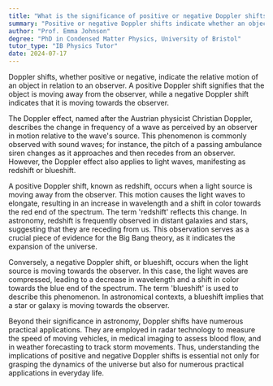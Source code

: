 ```yaml
---
title: "What is the significance of positive or negative Doppler shifts?"
summary: "Positive or negative Doppler shifts indicate whether an object is moving towards or away from the observer, respectively."
author: "Prof. Emma Johnson"
degree: "PhD in Condensed Matter Physics, University of Bristol"
tutor_type: "IB Physics Tutor"
date: 2024-07-17
---
```


Doppler shifts, whether positive or negative, indicate the relative motion of an object in relation to an observer. A positive Doppler shift signifies that the object is moving away from the observer, while a negative Doppler shift indicates that it is moving towards the observer.

The Doppler effect, named after the Austrian physicist Christian Doppler, describes the change in frequency of a wave as perceived by an observer in motion relative to the wave's source. This phenomenon is commonly observed with sound waves; for instance, the pitch of a passing ambulance siren changes as it approaches and then recedes from an observer. However, the Doppler effect also applies to light waves, manifesting as redshift or blueshift.

A positive Doppler shift, known as redshift, occurs when a light source is moving away from the observer. This motion causes the light waves to elongate, resulting in an increase in wavelength and a shift in color towards the red end of the spectrum. The term 'redshift' reflects this change. In astronomy, redshift is frequently observed in distant galaxies and stars, suggesting that they are receding from us. This observation serves as a crucial piece of evidence for the Big Bang theory, as it indicates the expansion of the universe.

Conversely, a negative Doppler shift, or blueshift, occurs when the light source is moving towards the observer. In this case, the light waves are compressed, leading to a decrease in wavelength and a shift in color towards the blue end of the spectrum. The term 'blueshift' is used to describe this phenomenon. In astronomical contexts, a blueshift implies that a star or galaxy is moving towards the observer.

Beyond their significance in astronomy, Doppler shifts have numerous practical applications. They are employed in radar technology to measure the speed of moving vehicles, in medical imaging to assess blood flow, and in weather forecasting to track storm movements. Thus, understanding the implications of positive and negative Doppler shifts is essential not only for grasping the dynamics of the universe but also for numerous practical applications in everyday life.
    